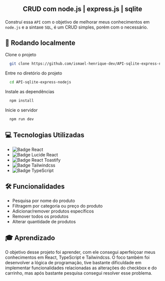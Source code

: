 ## <p align="center">CRUD com node.js | express.js | sqlite</p>

Construí essa `API` com o objetivo de melhorar meus conhecimentos em `node.js` e a sintaxe `SQL`, é um CRUD simples, porém com o necessário.

## 🚀 Rodando localmente

Clone o projeto

```bash
  git clone https://github.com/ismael-henrique-dev/API-sqlite-express-nodejs.git
```

Entre no diretório do projeto

```bash
  cd API-sqlite-express-nodejs
```

Instale as dependências

```bash
  npm install
```

Inicie o servidor

```bash
  npm run dev
```



## 💻 Tecnologias Utilizadas
- ![Badge React](https://img.shields.io/badge/React-%E2%9C%94-blue?style=for-the-badge)
- ![Badge Lucide React](https://img.shields.io/badge/Lucide_React-%E2%9C%94-blue?style=for-the-badge)
- ![Badge React Toastify](https://img.shields.io/badge/React%20Toastify-%E2%9C%94-blue?style=for-the-badge)  
- ![Badge Tailwindcss](https://img.shields.io/badge/Tailwindcss-%E2%9C%94-blue?style=for-the-badge)
- ![Badge TypeScript](https://img.shields.io/badge/TypeScript-%E2%9C%94-blue?style=for-the-badge)

## 🛠️ Funcionalidades

- Pesquisa por nome do produto
- Filtragem por categoria ou preço do produto
- Adicionar/remover produtos específicos
- Remover todos os produtos
- Alterar quantidade de produtos


## 🎓 Aprendizado

O objetivo desse projeto foi aprender, com ele consegui aperfeiçoar meus conhecimentos em React, TypeScript e Tailwindcss. O foco também foi desenvolver a lógica de programação, tive bastante dificuldade em implementar funcionalidades relacionadas as alterações do checkbox e do carrinho, mas após bastante pesquisa consegui resolver esse problema.





